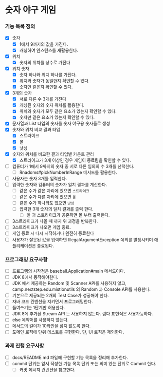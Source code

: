# 숫자 야구 게임

### 기능 목록 정의
- [x] 숫자
  - [x] 1에서 9까지의 값을 가진다.
  - [x] 캐싱하여 인스턴스를 재활용한다.
- [x] 위치
  - [x] 숫자의 위치를 상수로 가진다
- [x] 위치 숫자
  - [x] 숫자 하나와 위치 하나를 가진다.
  - [x] 위치와 숫자가 동일한지 확인할 수 있다.
  - [x] 숫자만 같은지 확인할 수 있다.
- [x] 3개의 숫자
  - [x] 서로 다른 수 3개를 가진다
  - [x] 캐싱된 숫자와 숫자 위치를 활용한다.
  - [x] 위치와 숫자가 모두 같은 요소가 있는지 확인할 수 있다. 
  - [x] 숫자만 같은 요소가 있는지 확인할 수 있다. 
- [x] 문자열과 List 타입의 숫자를 숫자 야구용 숫자들로 생성
- [x] 숫자와 위치 비교 결과 타입
  - [x] 스트라이크
  - [x] 볼
  - [x] 낫싱
- [x] 숫자와 위치를 비교한 결과 타입별 카운트 관리
  - [x] 스트라이크가 3개 이상인 경우 게임이 종료됨을 확인할 수 있다.
- [ ] 컴퓨터가 1에서 9까지의 숫자 중 서로 다른 임의의 수 3개를 선택한다.
  - [ ] Rnadoms#pickNumberInRange 메서드를 활용한다.
- [ ] 사용자는 숫자 3개를 입력한다.
- [ ] 입력한 숫자와 컴퓨터의 숫자가 일치 결과를 계산한다.
  - [ ] 같은 수가 같은 자리에 있으면 `스트라이크`
  - [ ] 같은 수가 다른 자리에 있으면 `볼`
  - [ ] 같은 수가 하나라도 없으면 `낫싱`
  - [ ] 입력한 3개 숫자의 일치 결과를 출력 한다.
    - [ ] 볼 과 스트라이크가 공존하면 볼 부터 출력한다.
- [ ] 3스트라이크가 나올 때 까지 위 과정을 반복한다.
- [ ] 3스트라이크가 나오면 게임 종료.
- [ ] 게임 종료 시 다시 시작하거나 완전히 종료한다
- [ ] 사용자가 잘못된 값을 입력하면 IllegalArgumentException 예외를 발생시키며 애플리케이션은 종료된다. 

### 프로그래밍 요구사항
- [ ] 프로그램의 시작점은 baseball.Application#main 메서드이다.
- [ ] JDK 8에서 동작해야한다.
- [ ] JDK 에서 제공하는 Random 및 Scanner API를 사용하지 않고, camp.nextstep.edu.mistionutils 의 Random 과 Console API를 사용한다.
- [ ] 기본으로 제공되는 2개의 Test Case가 성공해야 한다.
- [ ] 자바 코드 컨벤션을 지키면서 프로그래밍한다.
- [ ] 들여쓰기는 1단계만 허용한다.
- [ ] JDK 8에 추가된 Stream API 는 사용하지 않는다. 람다 표현식은 사용가능하다.
- [ ] else 예약어를 사용하지 않는다.
- [ ] 메서드의 길이가 10라인을 넘지 않도록 한다.
- [ ] 도메인 로직에 단위 테스트를 구현한다. 단, UI 로직은 제외한다.

### 과제 진행 요구사항
- [ ] docs/README.md 파일에 구현할 기능 목록을 정리해 추가한다.
- [ ] commit 단위는 앞서 작성한 기능 목록 단위 또는 의미 있는 단위로 Commit 한다.
    - [ ] 커밋 메시지 컨벤션을 참고한다.
